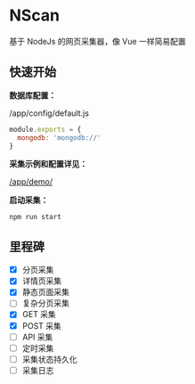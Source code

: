 # NScan

基于 NodeJs 的网页采集器，像 Vue 一样简易配置

## 快速开始

**数据库配置：**

/app/config/default.js

```javascript
module.exports = {
  mongodb: 'mongodb://'
}
```

**采集示例和配置详见：**

[/app/demo/](/app/demo/)

**启动采集：**

```shell
npm run start
```

## 里程碑

- [x] 分页采集
- [x] 详情页采集
- [x] 静态页面采集
- [ ] 复杂分页采集
- [x] GET 采集
- [x] POST 采集
- [ ] API 采集
- [ ] 定时采集
- [ ] 采集状态持久化
- [ ] 采集日志